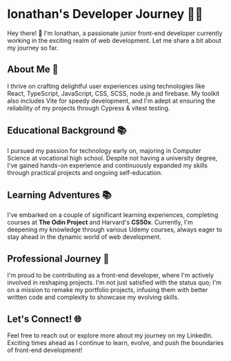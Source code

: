 # Ionathan's Developer Journey 👨‍💻

Hey there! 👋 I'm Ionathan, a passionate junior front-end developer currently working in the exciting realm of web development. Let me share a bit about my journey so far.

## About Me 🚀

I thrive on crafting delightful user experiences using technologies like React, TypeScript, JavaScript, CSS, SCSS, node.js and firebase. My toolkit also includes Vite for speedy development, and I'm adept at ensuring the reliability of my projects through Cypress & vitest testing.

## Educational Background 📚

I pursued my passion for technology early on, majoring in Computer Science at vocational high school. Despite not having a university degree, I've gained hands-on experience and continuously expanded my skills through practical projects and ongoing self-education.

## Learning Adventures 📚

I've embarked on a couple of significant learning experiences, completing courses at **The Odin Project** and Harvard's **CS50x**. Currently, I'm deepening my knowledge through various Udemy courses, always eager to stay ahead in the dynamic world of web development.

## Professional Journey 💼

I'm proud to be contributing as a front-end developer, where I'm actively involved in reshaping projects. I'm not just satisfied with the status quo; I'm on a mission to remake my portfolio projects, infusing them with better written code and complexity to showcase my evolving skills.

## Let's Connect! 🌐

Feel free to reach out or explore more about my journey on my LinkedIn. Exciting times ahead as I continue to learn, evolve, and push the boundaries of front-end development!

